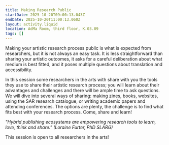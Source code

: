 ```yaml
---
title: Making Research Public
startDate: 2025-10-20T09:00:13.043Z
endDate: 2025-10-20T11:00:13.060Z
layout: activity.liquid
location: AdMa Room, third floor, K.03.09
tags: []
---
```

M﻿aking your artistic research process public is what is expected from researchers, but it is not always an easy task. It is less straightforward than sharing your artistic outcomes, it asks for a careful deliberation about what medium is best fitted, and it poses multiple questions about translation and accessibility.

I﻿n this session some researchers in the arts with share with you the tools they use to share their artistic research process; you will learn about their advantages and challenges and there will be ample time to ask questions. We will dive into several ways of sharing: making zines, books, websites, using the SAR research catalogue, or writing academic papers and attending conferences. The options are plenty, the challenge is to find what fits best with your research process. Come, share and learn!

*"Hybrid publishing ecosystems are empowering research tools to learn, love, think and share." (Loraine Furter, PhD SLARG)*

T﻿his session is open to all researchers in the arts!
